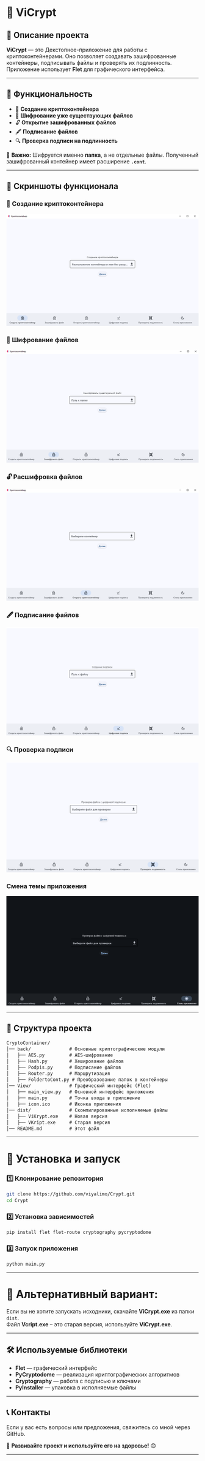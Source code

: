 # 🔐 ViCrypt

## 📌 Описание проекта
**ViCrypt** — это Декстопное-приложение для работы с криптоконтейнерами. Оно позволяет создавать зашифрованные контейнеры, подписывать файлы и проверять их подлинность. Приложение использует **Flet** для графического интерфейса.

---

## 🚀 Функциональность
- 🔑 **Создание криптоконтейнера**
- 🔏 **Шифрование уже существующих файлов**
- 🔓 **Открытие зашифрованных файлов**
- 🖋️ **Подписание файлов**
- 🔍 **Проверка подписи на подлинность**

📌 **Важно:** Шифруется именно **папка**, а не отдельные файлы. Полученный зашифрованный контейнер имеет расширение **`.cont`**.

---

## 📂 Скриншоты функционала

### 🔑 Создание криптоконтейнера
![Создание криптоконтейнера](Scrin/img.png)

### 🔏 Шифрование файлов
![Шифрование файлов](Scrin/img_1.png)

### 🔓 Расшифровка файлов
![Расшифровка файлов](Scrin/img_2.png)

### 🖋️ Подписание файлов
![Подписание файлов](Scrin/img_3.png)

### 🔍 Проверка подписи
![Проверка подписи](Scrin/img_4.png)

### Смена темы приложения
![Проверка подписи](Scrin/img_5.png)

---

## 📂 Структура проекта
```plaintext
CryptoContainer/
│── back/              # Основные криптографические модули
│   ├── AES.py         # AES-шифрование
│   ├── Hash.py        # Хеширование файлов
│   ├── Podpis.py      # Подписание файлов
│   ├── Router.py      # Маршрутизация
│   ├── FoldertoCont.py # Преобразование папок в контейнеры
│── View/              # Графический интерфейс (Flet)
│   ├── main_view.py   # Основной интерфейс приложения
│   ├── main.py        # Точка входа в приложение
│   ├── icon.ico       # Иконка приложения
│── dist/              # Скомпилированные исполняемые файлы
│   ├── ViKrypt.exe    # Новая версия
│   ├── VKript.exe     # Старая версия
│── README.md          # Этот файл

```
---

# 🔧 Установка и запуск
### 1️⃣ Клонирование репозитория
```sh
git clone https://github.com/viyalimo/Crypt.git
cd Crypt
```

### 2️⃣ Установка зависимостей

```sh
pip install flet flet-route cryptography pycryptodome
```

### 3️⃣ Запуск приложения

```sh
python main.py
```
---

# 📌 **Альтернативный вариант:**  
Если вы не хотите запускать исходники, скачайте **ViCrypt.exe** из папки `dist`.  
Файл **Vcript.exe** – это старая версия, используйте **ViCrypt.exe**.

---

## 🛠 Используемые библиотеки
- **Flet** — графический интерфейс
- **PyCryptodome** — реализация криптографических алгоритмов
- **Cryptography** — работа с подписью и ключами
- **PyInstaller** — упаковка в исполняемые файлы

---

## 📞 Контакты
Если у вас есть вопросы или предложения, свяжитесь со мной через GitHub.

🚀 **Развивайте проект и используйте его на здоровье!** 😊

---
